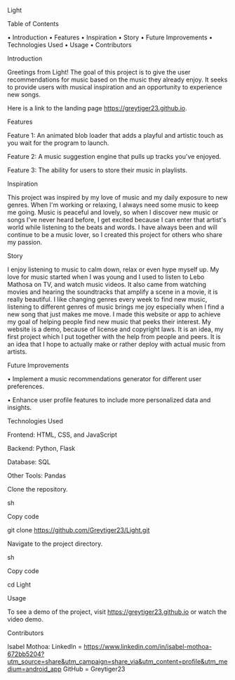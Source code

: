 Light

Table of Contents

• Introduction
• Features
• Inspiration
• Story
• Future Improvements
• Technologies Used
• Usage
• Contributors

Introduction

Greetings from Light! The goal of this project is to give the user recommendations for music based on the music they already enjoy. It seeks to provide users with musical inspiration and an opportunity to experience new songs. 

Here is a link to the landing page https://greytiger23.github.io. 

Features

Feature 1: An animated blob loader that adds a playful and artistic touch as you wait for the program to launch.

Feature 2: A music suggestion engine that pulls up tracks you've enjoyed.

Feature 3: The ability for users to store their music in playlists.

Inspiration

This project was inspired by my love of music and my daily exposure to new genres. When I'm working or relaxing, I always need some music to keep me going. Music is peaceful and lovely, so when I discover new music or songs I've never heard before, I get excited because I can enter that artist's world while listening to the beats and words. I have always been and will continue to be a music lover, so I created this project for others who share my passion.

Story

I enjoy listening to music to calm down, relax or even hype myself up. My love for music started when I was young and I used to listen to Lebo Mathosa on TV, and watch music videos. It also came from watching movies and hearing the soundtracks that amplify a scene in a movie, it is really beautiful. I like changing genres every week to find new music, listening to different genres of music brings me joy especially when I find a new song that just makes me move. I made this website or app to achieve my goal of helping people find new music that peeks their interest. My website is a demo, because of license and copyright laws. It is an idea, my first project which I put together with the help from people and peers. It is an idea that I hope to actually make or rather deploy with actual music from artists.

Future Improvements

• Implement a music recommendations generator for different user preferences.

• Enhance user profile features to include more personalized data and insights.

Technologies Used

Frontend: HTML, CSS, and JavaScript

Backend: Python, Flask

Database: SQL

Other Tools: Pandas

Clone the repository.

sh

Copy code

git clone https://github.com/Greytiger23/Light.git

Navigate to the project directory.

sh

Copy code

cd Light

Usage

To see a demo of the project, visit https://greytiger23.github.io or watch the video demo.


Contributors

Isabel Mothoa:
LinkedIn = https://www.linkedin.com/in/isabel-mothoa-672bb5204?utm_source=share&utm_campaign=share_via&utm_content=profile&utm_medium=android_app
GitHub = Greytiger23
